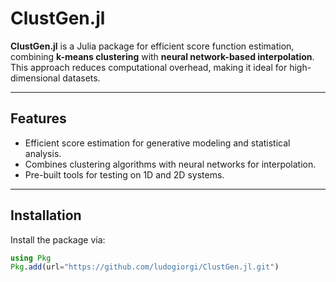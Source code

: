 # ClustGen.jl

**ClustGen.jl** is a Julia package for efficient score function estimation, combining **k-means clustering** with **neural network-based interpolation**. This approach reduces computational overhead, making it ideal for high-dimensional datasets.

---

## Features

- Efficient score estimation for generative modeling and statistical analysis.
- Combines clustering algorithms with neural networks for interpolation.
- Pre-built tools for testing on 1D and 2D systems.

---

## Installation

Install the package via:

```julia
using Pkg
Pkg.add(url="https://github.com/ludogiorgi/ClustGen.jl.git")
```
